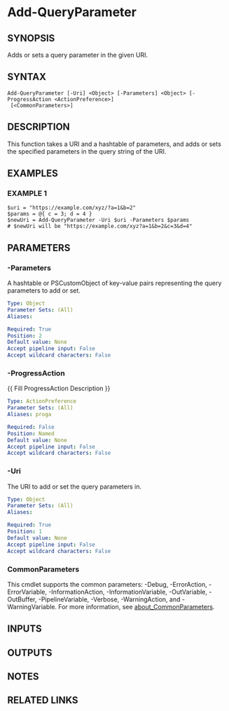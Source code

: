 ﻿---
external help file: AzureDevOpsApi-help.xml
Module Name: AzureDevOpsApi
online version:
schema: 2.0.0
---

# Add-QueryParameter

## SYNOPSIS
Adds or sets a query parameter in the given URI.

## SYNTAX

```
Add-QueryParameter [-Uri] <Object> [-Parameters] <Object> [-ProgressAction <ActionPreference>]
 [<CommonParameters>]
```

## DESCRIPTION
This function takes a URI and a hashtable of parameters, and adds or sets the specified
parameters in the query string of the URI.

## EXAMPLES

### EXAMPLE 1
```
$uri = "https://example.com/xyz/?a=1&b=2"
$params = @{ c = 3; d = 4 }
$newUri = Add-QueryParameter -Uri $uri -Parameters $params
# $newUri will be "https://example.com/xyz?a=1&b=2&c=3&d=4"
```

## PARAMETERS

### -Parameters
A hashtable or PSCustomObject of key-value pairs representing the query parameters to add or set.

```yaml
Type: Object
Parameter Sets: (All)
Aliases:

Required: True
Position: 2
Default value: None
Accept pipeline input: False
Accept wildcard characters: False
```

### -ProgressAction
{{ Fill ProgressAction Description }}

```yaml
Type: ActionPreference
Parameter Sets: (All)
Aliases: proga

Required: False
Position: Named
Default value: None
Accept pipeline input: False
Accept wildcard characters: False
```

### -Uri
The URI to add or set the query parameters in.

```yaml
Type: Object
Parameter Sets: (All)
Aliases:

Required: True
Position: 1
Default value: None
Accept pipeline input: False
Accept wildcard characters: False
```

### CommonParameters
This cmdlet supports the common parameters: -Debug, -ErrorAction, -ErrorVariable, -InformationAction, -InformationVariable, -OutVariable, -OutBuffer, -PipelineVariable, -Verbose, -WarningAction, and -WarningVariable. For more information, see [about_CommonParameters](http://go.microsoft.com/fwlink/?LinkID=113216).

## INPUTS

## OUTPUTS

## NOTES

## RELATED LINKS
